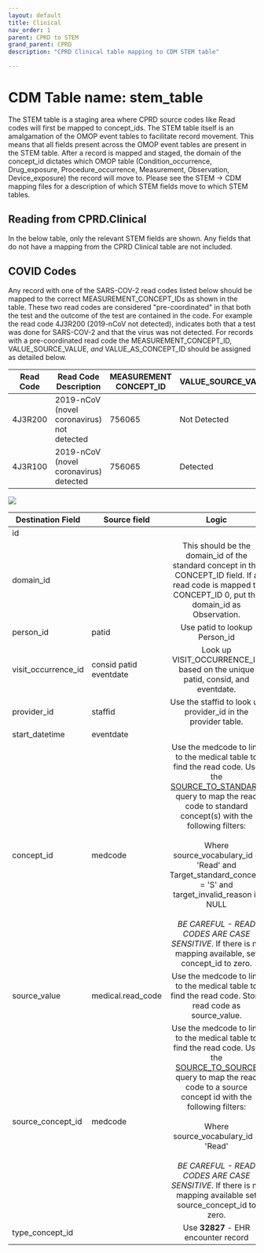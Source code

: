 ```yaml
---
layout: default
title: Clinical
nav_order: 1
parent: CPRD to STEM
grand_parent: CPRD
description: "CPRD Clinical table mapping to CDM STEM table"

---
```


# CDM Table name: stem_table

The STEM table is a staging area where CPRD source codes like Read codes will first be mapped to concept_ids. The STEM table itself is an amalgamation of the OMOP event tables to facilitate record movement. This means that all fields present across the OMOP event tables are present in the STEM table. After a record is mapped and staged, the domain of the concept_id dictates which OMOP table (Condition_occurrence, Drug_exposure, Procedure_occurrence, Measurement, Observation, Device_exposure) the record will move to. Please see the STEM -> CDM mapping files for a description of which STEM fields move to which STEM tables. 

## Reading from CPRD.Clinical

In the below table, only the relevant STEM fields are shown. Any fields that do not have a mapping from the CPRD Clinical table are not included.

## **COVID Codes**

Any record with one of the SARS-COV-2 read codes listed below should be mapped to the correct MEASUREMENT_CONCEPT_IDs as shown in the table. These two read codes are considered "pre-coordinated" in that both the test and the outcome of the test are contained in the code. For example the read code 4J3R200 (2019-nCoV not detected), indicates both that a test was done for SARS-COV-2 and that the virus was not detected. For records with a pre-coordinated read code the MEASUREMENT_CONCEPT_ID, VALUE_SOURCE_VALUE, *and* VALUE_AS_CONCEPT_ID should be assigned as detailed below.

|Read Code | Read Code Description| MEASUREMENT CONCEPT_ID|VALUE_SOURCE_VALUE| VALUE_AS CONCEPT_ID|
|----|----|----|----|---|
|4J3R200|2019-nCoV (novel coronavirus) not detected|756065|Not Detected|9190|
|4J3R100|2019-nCoV (novel coronavirus) detected|756065|Detected| 4126681|

![](images/image14.png)

| Destination Field | Source field | Logic | Comment field |
| ---- | ---- | :--------: | ------ |
| id |  |  | Autogenerate |
| domain_id |  | This should be the domain_id of the standard concept in the CONCEPT_ID field. If a read code is mapped to CONCEPT_ID 0, put the domain_id as Observation. |  |
| person_id | patid | Use patid to lookup Person_id  |  |
| visit_occurrence_id | consid  patid  eventdate | Look up VISIT_OCCURRENCE_ID based on the unique patid, consid, and eventdate. | Use the VISIT_OCCURRENCE_ID assigned in the previous visit definition step |
| provider_id | staffid | Use the staffid to look up provider_id in the provider table. | |
| start_datetime | eventdate |  | |
| concept_id | medcode | Use the medcode to link to the medical table to find the read code. Use the [SOURCE_TO_STANDARD](https://github.com/OHDSI/ETL-LambdaBuilder/blob/master/docs/Standard%20Queries/SOURCE_TO_STANDARD.sql) query to map the read code to standard concept(s) with the following filters: <br> <br>  Where source_vocabulary_id = 'Read'  and Target_standard_concept = 'S'  and target_invalid_reason is NULL<br><br>*BE CAREFUL - READ CODES ARE CASE SENSITIVE*. If there is no mapping available, set concept_id to zero. | See the query [CPRD_Clinical_Medcodes.sql](https://github.com/OHDSI/ETL-LambdaBuilder/blob/master/docs/CPRD/Queries/CPRD_Clinical_Medcodes.sql) as a high-level look at the domains covered by this table and how the link to the medical table should be made. |
| source_value | medical.read_code | Use the medcode to link to the medical table to find the read code. Store read code as source_value. | |
| source_concept_id | medcode | Use the medcode to link to the medical table to find the read code.     Use the [SOURCE_TO_SOURCE](https://github.com/OHDSI/ETL-LambdaBuilder/blob/master/docs/Standard%20Queries/SOURCE_TO_SOURCE.sql) query to map the read code to a source concept id with the following filters:<br><br> Where source_vocabulary_id = 'Read' <br><br>*BE CAREFUL - READ CODES ARE CASE SENSITIVE*. If there is no mapping available set source_concept_id to zero. | |
| type_concept_id |  | Use **32827** - EHR encounter record |  |
